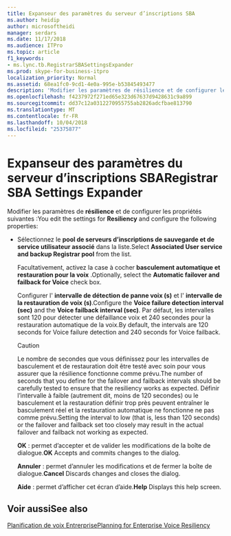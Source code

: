 ```yaml
---
title: Expanseur des paramètres du serveur d’inscriptions SBA
ms.author: heidip
author: microsoftheidi
manager: serdars
ms.date: 11/17/2018
ms.audience: ITPro
ms.topic: article
f1_keywords:
- ms.lync.tb.RegistrarSBASettingsExpander
ms.prod: skype-for-business-itpro
localization_priority: Normal
ms.assetid: 68ea1fc0-9cd1-4e0a-995e-b53845493477
description: 'Modifier les paramètres de résilience et de configurer les propriétés suivantes :'
ms.openlocfilehash: f4237972f271ed65e323d67637d9428631c9a899
ms.sourcegitcommit: dd37c12a0312270955755ab2826adcfbae813790
ms.translationtype: MT
ms.contentlocale: fr-FR
ms.lasthandoff: 10/04/2018
ms.locfileid: "25375877"
---
```

# <a name="registrar-sba-settings-expander"></a><span data-ttu-id="1bcf8-103">Expanseur des paramètres du serveur d’inscriptions SBA</span><span class="sxs-lookup"><span data-stu-id="1bcf8-103">Registrar SBA Settings Expander</span></span>

<span data-ttu-id="1bcf8-104">Modifier les paramètres de **résilience** et de configurer les propriétés suivantes :</span><span class="sxs-lookup"><span data-stu-id="1bcf8-104">You edit the settings for **Resiliency** and configure the following properties:</span></span>

- <span data-ttu-id="1bcf8-105">Sélectionnez le **pool de serveurs d’inscriptions de sauvegarde et de service utilisateur associé** dans la liste.</span><span class="sxs-lookup"><span data-stu-id="1bcf8-105">Select **Associated User service and backup Registrar pool** from the list.</span></span>

    <span data-ttu-id="1bcf8-106">Facultativement, activez la case à cocher **basculement automatique et restauration pour la voix** .</span><span class="sxs-lookup"><span data-stu-id="1bcf8-106">Optionally, select the **Automatic failover and failback for Voice** check box.</span></span>

    <span data-ttu-id="1bcf8-107">Configurer l' **intervalle de détection de panne voix (s)** et l' **intervalle de la restauration de voix (s)**.</span><span class="sxs-lookup"><span data-stu-id="1bcf8-107">Configure the **Voice failure detection interval (sec)** and the **Voice failback interval (sec)**.</span></span> <span data-ttu-id="1bcf8-108">Par défaut, les intervalles sont 120 pour détecter une défaillance voix et 240 secondes pour la restauration automatique de la voix.</span><span class="sxs-lookup"><span data-stu-id="1bcf8-108">By default, the intervals are 120 seconds for Voice failure detection and 240 seconds for Voice failback.</span></span>

    > [!CAUTION]
    > <span data-ttu-id="1bcf8-109">Le nombre de secondes que vous définissez pour les intervalles de basculement et de restauration doit être testé avec soin pour vous assurer que la résilience fonctionne comme prévu.</span><span class="sxs-lookup"><span data-stu-id="1bcf8-109">The number of seconds that you define for the failover and failback intervals should be carefully tested to ensure that the resiliency works as expected.</span></span> <span data-ttu-id="1bcf8-110">Définir l’intervalle à faible (autrement dit, moins de 120 secondes) ou le basculement et la restauration définir trop près peuvent entraîner le basculement réel et la restauration automatique ne fonctionne ne pas comme prévu.</span><span class="sxs-lookup"><span data-stu-id="1bcf8-110">Setting the interval to low (that is, less than 120 seconds) or the failover and failback set too closely may result in the actual failover and failback not working as expected.</span></span>

  <span data-ttu-id="1bcf8-111">**OK** : permet d’accepter et de valider les modifications de la boîte de dialogue.</span><span class="sxs-lookup"><span data-stu-id="1bcf8-111">**OK** Accepts and commits changes to the dialog.</span></span>

  <span data-ttu-id="1bcf8-112">**Annuler** : permet d’annuler les modifications et de fermer la boîte de dialogue.</span><span class="sxs-lookup"><span data-stu-id="1bcf8-112">**Cancel** Discards changes and closes the dialog.</span></span>

  <span data-ttu-id="1bcf8-113">**Aide** : permet d’afficher cet écran d’aide.</span><span class="sxs-lookup"><span data-stu-id="1bcf8-113">**Help** Displays this help screen.</span></span>

## <a name="see-also"></a><span data-ttu-id="1bcf8-114">Voir aussi</span><span class="sxs-lookup"><span data-stu-id="1bcf8-114">See also</span></span>

[<span data-ttu-id="1bcf8-115">Planification de voix Entrerprise</span><span class="sxs-lookup"><span data-stu-id="1bcf8-115">Planning for Enterprise Voice Resiliency</span></span>](https://technet.microsoft.com/library/ca116700-1055-4ca5-9b87-4c7f380c3655.aspx)